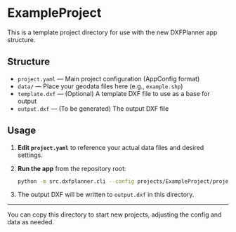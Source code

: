 # ExampleProject

This is a template project directory for use with the new DXFPlanner app structure.

## Structure

- `project.yaml` — Main project configuration (AppConfig format)
- `data/` — Place your geodata files here (e.g., `example.shp`)
- `template.dxf` — (Optional) A template DXF file to use as a base for output
- `output.dxf` — (To be generated) The output DXF file

## Usage

1. **Edit `project.yaml`** to reference your actual data files and desired settings.
2. **Run the app** from the repository root:

   ```bash
   python -m src.dxfplanner.cli --config projects/ExampleProject/project.yaml generate --output projects/ExampleProject/output.dxf
   ```

3. The output DXF will be written to `output.dxf` in this directory.

---

You can copy this directory to start new projects, adjusting the config and data as needed.
